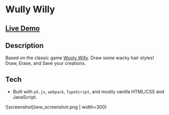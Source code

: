 # Wully Willy
## [Live Demo](https://k3vnb.github.io/wullywilly)

## Description
Based on the classic game [Wooly Willy](https://www.google.com/search?q=wooly+willy).  Draw some wacky hair styles!  Draw, Erase, and Save your creations.

## Tech
- Built with `p5.js`, `webpack`, `TypeScript`, and mostly vanilla HTML/CSS and JavaScript. 


![screenshot](ww_screenshot.png | width=300)
